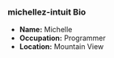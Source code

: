 ### michellez-intuit Bio
- **Name:** Michelle
- **Occupation:** Programmer
- **Location:** Mountain View
